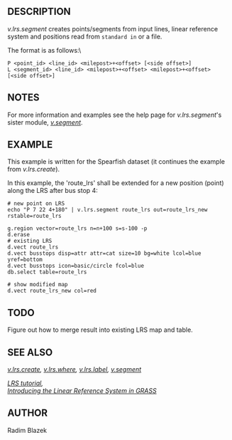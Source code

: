 ## DESCRIPTION

*v.lrs.segment* creates points/segments from input lines, linear
reference system and positions read from `standard in` or a file.

The format is as follows:\

```
P <point_id> <line_id> <milepost>+<offset> [<side offset>]
L <segment_id> <line_id> <milepost>+<offset> <milepost>+<offset> [<side offset>]
```

## NOTES

For more information and examples see the help page for
*v.lrs.segment*\'s sister module, *[v.segment](v.segment.html)*.

## EXAMPLE

This example is written for the Spearfish dataset (it continues the
example from *v.lrs.create*).

In this example, the \'route_lrs\' shall be extended for a new position
(point) along the LRS after bus stop 4:

```
# new point on LRS
echo "P 7 22 4+180" | v.lrs.segment route_lrs out=route_lrs_new rstable=route_lrs

g.region vector=route_lrs n=n+100 s=s-100 -p
d.erase
# existing LRS
d.vect route_lrs
d.vect busstops disp=attr attr=cat size=10 bg=white lcol=blue yref=bottom
d.vect busstops icon=basic/circle fcol=blue
db.select table=route_lrs

# show modified map
d.vect route_lrs_new col=red
```

## TODO

Figure out how to merge result into existing LRS map and table.

## SEE ALSO

*[v.lrs.create](v.lrs.create.html), [v.lrs.where](v.lrs.where.html),
[v.lrs.label](v.lrs.label.html), [v.segment](v.segment.html)*

*[LRS tutorial](lrs.html),\
[Introducing the Linear Reference System in
GRASS](http://gisws.media.osaka-cu.ac.jp/grass04/viewpaper.php?id=50)*

## AUTHOR

Radim Blazek
